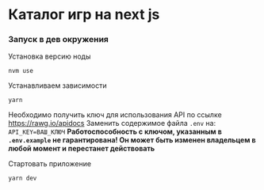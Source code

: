 <h1>Каталог игр на next js</h1>


<h3>Запуск в дев окружения</h3>

Установка версию ноды

<code>nvm use</code>

Устанавливаем зависимости

<code>yarn</code>

Необходимо получить ключ для использования API по ссылке https://rawg.io/apidocs
Заменить содержимое файла <code>.env</code> на:
<code>API_KEY=ВАШ_КЛЮЧ</code>
<b>Работоспособность с ключом, указанным в <code>.env.example</code> не гарантирована! Он может быть изменен владельцем в любой момент и перестанет действовать</b>

Стартовать приложение

<code>yarn dev</code>

